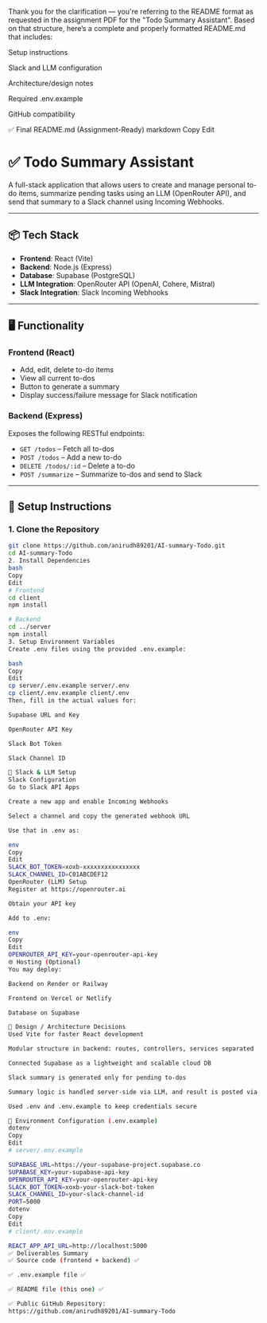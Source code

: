 Thank you for the clarification — you're referring to the README format as requested in the assignment PDF for the "Todo Summary Assistant". Based on that structure, here’s a complete and properly formatted README.md that includes:

Setup instructions

Slack and LLM configuration

Architecture/design notes

Required .env.example

GitHub compatibility

✅ Final README.md (Assignment-Ready)
markdown
Copy
Edit
# ✅ Todo Summary Assistant

A full-stack application that allows users to create and manage personal to-do items, summarize pending tasks using an LLM (OpenRouter API), and send that summary to a Slack channel using Incoming Webhooks.

---

## 📦 Tech Stack

- **Frontend**: React (Vite)
- **Backend**: Node.js (Express)
- **Database**: Supabase (PostgreSQL)
- **LLM Integration**: OpenRouter API (OpenAI, Cohere, Mistral)
- **Slack Integration**: Slack Incoming Webhooks

---

## 🖥️ Functionality

### Frontend (React)

- Add, edit, delete to-do items
- View all current to-dos
- Button to generate a summary
- Display success/failure message for Slack notification

### Backend (Express)

Exposes the following RESTful endpoints:
- `GET /todos` – Fetch all to-dos
- `POST /todos` – Add a new to-do
- `DELETE /todos/:id` – Delete a to-do
- `POST /summarize` – Summarize to-dos and send to Slack

---

## 🚀 Setup Instructions

### 1. Clone the Repository

```bash
git clone https://github.com/anirudh89201/AI-summary-Todo.git
cd AI-summary-Todo
2. Install Dependencies
bash
Copy
Edit
# Frontend
cd client
npm install

# Backend
cd ../server
npm install
3. Setup Environment Variables
Create .env files using the provided .env.example:

bash
Copy
Edit
cp server/.env.example server/.env
cp client/.env.example client/.env
Then, fill in the actual values for:

Supabase URL and Key

OpenRouter API Key

Slack Bot Token

Slack Channel ID

🔐 Slack & LLM Setup
Slack Configuration
Go to Slack API Apps

Create a new app and enable Incoming Webhooks

Select a channel and copy the generated webhook URL

Use that in .env as:

env
Copy
Edit
SLACK_BOT_TOKEN=xoxb-xxxxxxxxxxxxxxxx
SLACK_CHANNEL_ID=C01ABCDEF12
OpenRouter (LLM) Setup
Register at https://openrouter.ai

Obtain your API key

Add to .env:

env
Copy
Edit
OPENROUTER_API_KEY=your-openrouter-api-key
🌐 Hosting (Optional)
You may deploy:

Backend on Render or Railway

Frontend on Vercel or Netlify

Database on Supabase

🧱 Design / Architecture Decisions
Used Vite for faster React development

Modular structure in backend: routes, controllers, services separated

Connected Supabase as a lightweight and scalable cloud DB

Slack summary is generated only for pending to-dos

Summary logic is handled server-side via LLM, and result is posted via bot

Used .env and .env.example to keep credentials secure

📁 Environment Configuration (.env.example)
dotenv
Copy
Edit
# server/.env.example

SUPABASE_URL=https://your-supabase-project.supabase.co
SUPABASE_KEY=your-supabase-api-key
OPENROUTER_API_KEY=your-openrouter-api-key
SLACK_BOT_TOKEN=xoxb-your-slack-bot-token
SLACK_CHANNEL_ID=your-slack-channel-id
PORT=5000
dotenv
Copy
Edit
# client/.env.example

REACT_APP_API_URL=http://localhost:5000
✅ Deliverables Summary
✅ Source code (frontend + backend) ✅

✅ .env.example file ✅

✅ README file (this one) ✅

✅ Public GitHub Repository:
https://github.com/anirudh89201/AI-summary-Todo

